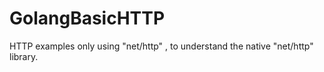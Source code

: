 # GolangBasicHTTP
HTTP examples only using "net/http" , to understand the native "net/http" library.
